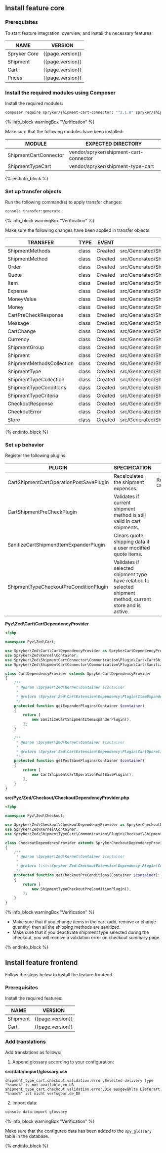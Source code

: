 

## Install feature core

### Prerequisites

To start feature integration, overview, and install the necessary features:

| NAME         | VERSION          |
|--------------|------------------|
| Spryker Core | {{page.version}} |
| Shipment     | {{page.version}} |
| Cart         | {{page.version}} |
| Prices       | {{page.version}} |

### Install the required modules using Composer

Install the required modules:

```bash
composer require spryker/shipment-cart-connector: "^2.1.0" spryker/shipment-type-cart: "^1.0.0" --update-with-dependencies
```
{% info_block warningBox "Verification" %}

Make sure that the following modules have been installed:

| MODULE                | EXPECTED DIRECTORY                     |
|-----------------------|----------------------------------------|
| ShipmentCartConnector | vendor/spryker/shipment-cart-connector |
| ShipmentTypeCart      | vendor/spryker/shipment-type-cart      |

{% endinfo_block %}

### Set up transfer objects

Run the following command(s) to apply transfer changes:

```bash
console transfer:generate
```
{% info_block warningBox "Verification" %}

Make sure the following changes have been applied in transfer objects:

| TRANSFER                  | TYPE  | EVENT   | PATH                                                            |
|---------------------------|-------|---------|-----------------------------------------------------------------|
| ShipmentMethods           | class | Created | src/Generated/Shared/Transfer/ShipmentMethodsTransfer           |
| ShipmentMethod            | class | Created | src/Generated/Shared/Transfer/ShipmentMethodTransfer            |
| Order                     | class | Created | src/Generated/Shared/Transfer/OrderTransfer                     |
| Quote                     | class | Created | src/Generated/Shared/Transfer/QuoteTransfer                     |
| Item                      | class | Created | src/Generated/Shared/Transfer/ItemTransfer                      |
| Expense                   | class | Created | src/Generated/Shared/Transfer/ExpenseTransfer                   |
| MoneyValue                | class | Created | src/Generated/Shared/Transfer/MoneyValueTransfer                |
| Money                     | class | Created | src/Generated/Shared/Transfer/MoneyTransfer                     |
| CartPreCheckResponse      | class | Created | src/Generated/Shared/Transfer/CartPreCheckResponseTransfer      |
| Message                   | class | Created | src/Generated/Shared/Transfer/MessageTransfer                   |
| CartChange                | class | Created | src/Generated/Shared/Transfer/CartChangeTransfer                |
| Currency                  | class | Created | src/Generated/Shared/Transfer/CurrencyTransfer                  |
| ShipmentGroup             | class | Created | src/Generated/Shared/Transfer/ShipmentGroupTransfer             |
| Shipment                  | class | Created | src/Generated/Shared/Transfer/ShipmentTransfer                  |
| ShipmentMethodsCollection | class | Created | src/Generated/Shared/Transfer/ShipmentMethodsCollectionTransfer |
| ShipmentType              | class | Created | src/Generated/Shared/Transfer/ShipmentTypeTransfer              |
| ShipmentTypeCollection    | class | Created | src/Generated/Shared/Transfer/ShipmentTypeCollectionTransfer    |
| ShipmentTypeConditions    | class | Created | src/Generated/Shared/Transfer/ShipmentTypeConditionsTransfer    |
| ShipmentTypeCriteria      | class | Created | src/Generated/Shared/Transfer/ShipmentTypeCriteriaTransfer      |
| CheckoutResponse          | class | Created | src/Generated/Shared/Transfer/CheckoutResponseTransfer          |
| CheckoutError             | class | Created | src/Generated/Shared/Transfer/CheckoutErrorTransfer             |
| Store                     | class | Created | src/Generated/Shared/Transfer/StoreTransfer                     |

{% endinfo_block %}

### Set up behavior

Register the following plugins:

| PLUGIN                                  | SPECIFICATION                                                                                               | PREREQUISITES                                | NAMESPACE                                                                                         |
|-----------------------------------------|-------------------------------------------------------------------------------------------------------------|----------------------------------------------|---------------------------------------------------------------------------------------------------|
| CartShipmentCartOperationPostSavePlugin | Recalculates the shipment expenses.                                                                         | Replacement for `CartShipmentExpanderPlugin` | Spryker\Zed\ShipmentCartConnector\Communication\Plugin\Cart                                       |
| CartShipmentPreCheckPlugin              | Validates if current shipment method is still valid in cart shipments.                                      |                                              | Spryker\Zed\ShipmentCartConnector\Communication\Plugin\Cart                                       |
| SanitizeCartShipmentItemExpanderPlugin  | Clears quote shipping data if a user modified quote items.                                                  |                                              | Spryker\Zed\ShipmentCartConnector\Communication\Plugin\Cart                                       |
| ShipmentTypeCheckoutPreConditionPlugin  | Validates if selected shipment type have relation to selected shipment method, current store and is active. |                                              | Spryker\Zed\ShipmentTypeCart\Communication\Plugin\Checkout\ShipmentTypeCheckoutPreConditionPlugin |

**Pyz\Zed\Cart\CartDependencyProvider**

```php
<?php

namespace Pyz\Zed\Cart;

use Spryker\Zed\Cart\CartDependencyProvider as SprykerCartDependencyProvider;
use Spryker\Zed\Kernel\Container;
use Spryker\Zed\ShipmentCartConnector\Communication\Plugin\Cart\CartShipmentCartOperationPostSavePlugin;
use Spryker\Zed\ShipmentCartConnector\Communication\Plugin\Cart\SanitizeCartShipmentItemExpanderPlugin;

class CartDependencyProvider extends SprykerCartDependencyProvider
{
    /**
     * @param \Spryker\Zed\Kernel\Container $container
     *
     * @return \Spryker\Zed\CartExtension\Dependency\Plugin\ItemExpanderPluginInterface[]
     */
    protected function getExpanderPlugins(Container $container)
    {
        return [
            new SanitizeCartShipmentItemExpanderPlugin(),
        ];
    }

    /**
     * @param \Spryker\Zed\Kernel\Container $container
     *
     * @return \Spryker\Zed\CartExtension\Dependency\Plugin\CartOperationPostSavePluginInterface[]
     */
    protected function getPostSavePlugins(Container $container)
    {
        return [
            new CartShipmentCartOperationPostSavePlugin(),
        ];
    }
}
```

**src/Pyz/Zed/Checkout/CheckoutDependencyProvider.php**

```php
<?php

namespace Pyz\Zed\Checkout;

use Spryker\Zed\Checkout\CheckoutDependencyProvider as SprykerCheckoutDependencyProvider;
use Spryker\Zed\Kernel\Container;
use Spryker\Zed\ShipmentTypeCart\Communication\Plugin\Checkout\ShipmentTypeCheckoutPreConditionPlugin;

class CheckoutDependencyProvider extends SprykerCheckoutDependencyProvider
{
    /**
     * @param \Spryker\Zed\Kernel\Container $container
     *
     * @return list<\Spryker\Zed\CheckoutExtension\Dependency\Plugin\CheckoutPreConditionPluginInterface>
     */
    protected function getCheckoutPreConditions(Container $container): array
    {
        return [
            new ShipmentTypeCheckoutPreConditionPlugin(),
        ];
    }
}
```

{% info_block warningBox "Verification" %}

* Make sure that if you change items in the cart (add, remove or change quantity) then all the shipping methods are sanitized.
* Make sure that if you deactivate shipment type selected during the checkout, you will receive a validation error on checkout summary page. 

{% endinfo_block %}


## Install feature frontend

Follow the steps below to install the feature frontend.

### Prerequisites

Install the required features:

| NAME     | VERSION          | 
|----------|------------------|
| Shipment | {{page.version}} |
| Cart     | {{page.version}} |

### Add translations

Add translations as follows:

1. Append glossary according to your configuration:

**src/data/import/glossary.csv**

```csv
shipment_type_cart.checkout.validation.error,Selected delivery type "%name%" is not available,en_US
shipment_type_cart.checkout.validation.error,Die ausgewählte Lieferart "%name%" ist nicht verfügbar,de_DE
```

2. Import data:

```bash
console data:import glossary
```

{% info_block warningBox "Verification" %}

Make sure that the configured data has been added to the `spy_glossary` table in the database.

{% endinfo_block %}
